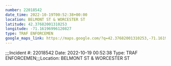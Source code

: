 ```yaml
---
number: 22018542
date_time: 2022-10-19T00:52:38+00:00
location: BELMONT ST & WORCESTER ST
latitude: 42.37682001310253
longitude: -71.16196996120827
type: TRAF ENFORCEMEN
google_maps_link: https://maps.google.com/?q=42.37682001310253,-71.16196996120827
---
```


;;;Incident #: 22018542  Date: 2022-10-19 00:52:38   Type: TRAF ENFORCEMEN;;;Location: BELMONT ST & WORCESTER ST
